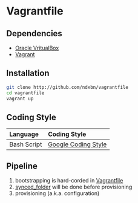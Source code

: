 # Vagrantfile

## Dependencies

* [Oracle VritualBox](https://chocolatey.org/packages/virtualbox)
* [Vagrant](https://chocolatey.org/packages/vagrant)

## Installation

```bash
git clone http://github.com/ndxbn/vagrantfile
cd vagrantfile
vagrant up
```

## Coding Style

Language | Coding Style
:-- | :--
Bash Script | [Google Coding Style](https://google.github.io/styleguide/shell.xml)


## Pipeline

1. bootstrapping is hard-corded in [Vagrantfile](./Vagrantfile)
1. [synced_folder](https://www.vagrantup.com/docs/synced-folders/) will be done before provisioning
1. provisioning (a.k.a. configuration)

